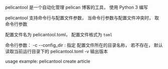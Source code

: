 pelicantool 是一个自动化管理 pelican 博客的工具， 使用 Python 3 编写

pelicantool 支持命令行与配置文件参数，
当命令行参数与配置文件冲突时， 取命令行参数

配置文件名为 pelicantool.toml， 配置文件格式为 `toml`

命令行参数：
    -c --config_dir : 指定 配置文件所在的目录名称， 若不存在， 默认读取当前运行目录下的 pelicantool.toml
    -v 输出版本

usage example:
    pelicantool create article
